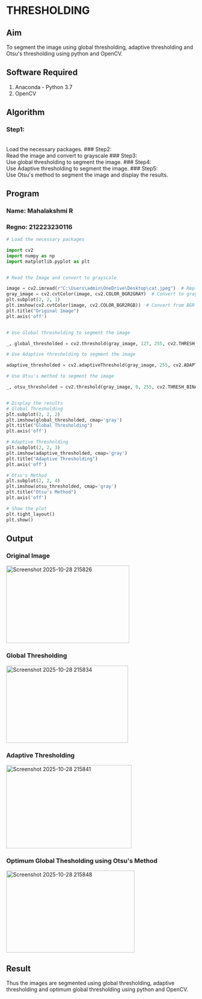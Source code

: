 # THRESHOLDING
## Aim
To segment the image using global thresholding, adaptive thresholding and Otsu's thresholding using python and OpenCV.

## Software Required
1. Anaconda - Python 3.7
2. OpenCV

## Algorithm

### Step1:
<br>
Load the necessary packages.
### Step2:
<br>
Read the image and convert to grayscale
### Step3:
<br>
Use global thresholding to segment the image.
### Step4:
<br>
Use Adaptive thresholding to segment the image.
### Step5:
<br>
Use Otsu's method to segment the image and display the results.

## Program

### Name: Mahalakshmi R
### Regno: 212223230116

```python
# Load the necessary packages

import cv2
import numpy as np
import matplotlib.pyplot as plt


# Read the Image and convert to grayscale

image = cv2.imread(r"C:\Users\admin\OneDrive\Desktop\cat.jpeg")  # Replace with your image file path
gray_image = cv2.cvtColor(image, cv2.COLOR_BGR2GRAY)  # Convert to grayscale
plt.subplot(2, 2, 1)
plt.imshow(cv2.cvtColor(image, cv2.COLOR_BGR2RGB))  # Convert from BGR to RGB for display
plt.title("Original Image")
plt.axis('off')


# Use Global thresholding to segment the image

_, global_thresholded = cv2.threshold(gray_image, 127, 255, cv2.THRESH_BINARY)

# Use Adaptive thresholding to segment the image

adaptive_thresholded = cv2.adaptiveThreshold(gray_image, 255, cv2.ADAPTIVE_THRESH_GAUSSIAN_C, cv2.THRESH_BINARY, 11, 2)

# Use Otsu's method to segment the image 

_, otsu_thresholded = cv2.threshold(gray_image, 0, 255, cv2.THRESH_BINARY + cv2.THRESH_OTSU)


# Display the results
# Global Thresholding
plt.subplot(2, 2, 2)
plt.imshow(global_thresholded, cmap='gray')
plt.title("Global Thresholding")
plt.axis('off')

# Adaptive Thresholding
plt.subplot(2, 2, 3)
plt.imshow(adaptive_thresholded, cmap='gray')
plt.title("Adaptive Thresholding")
plt.axis('off')

# Otsu's Method
plt.subplot(2, 2, 4)
plt.imshow(otsu_thresholded, cmap='gray')
plt.title("Otsu's Method")
plt.axis('off')

# Show the plot
plt.tight_layout()
plt.show()


```
## Output

### Original Image
<img width="327" height="206" alt="Screenshot 2025-10-28 215826" src="https://github.com/user-attachments/assets/35cc03bb-20c4-4e30-965c-5ecc98623ce6" />


### Global Thresholding
<img width="324" height="205" alt="Screenshot 2025-10-28 215834" src="https://github.com/user-attachments/assets/bd0d4324-ee7e-4a6f-ba40-2a91b2722825" />


### Adaptive Thresholding
<img width="333" height="221" alt="Screenshot 2025-10-28 215841" src="https://github.com/user-attachments/assets/4c3e9f7e-c385-431c-a691-7a3a4650883b" />

### Optimum Global Thesholding using Otsu's Method
<img width="341" height="218" alt="Screenshot 2025-10-28 215848" src="https://github.com/user-attachments/assets/191582f2-857e-44f7-9210-a79973dcf1a4" />


## Result
Thus the images are segmented using global thresholding, adaptive thresholding and optimum global thresholding using python and OpenCV.
